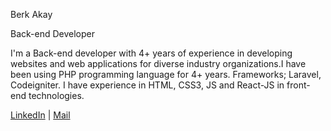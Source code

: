 Berk Akay

Back-end Developer

I'm a Back-end developer with 4+ years of experience in developing websites and web applications for diverse industry organizations.I have been using PHP programming language for 4+ years. Frameworks; Laravel, Codeigniter. I have experience in HTML, CSS3, JS and React-JS in front-end technologies.


<a href="https://www.linkedin.com/in/berk-akay-143556182/" target="_blank">LinkedIn</a> | <a href="mailto:akayberkk@gmail.com" target="_blank">Mail</a>

